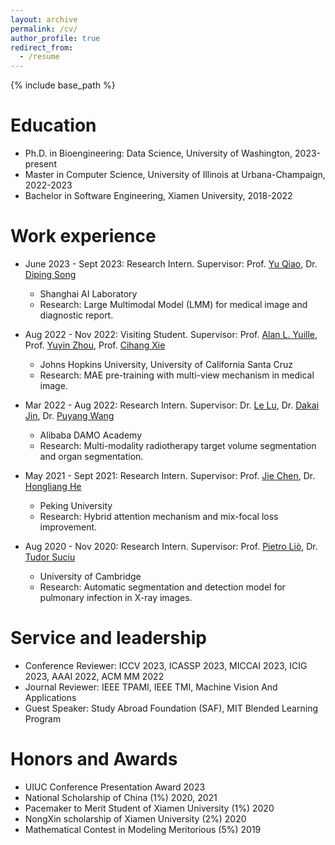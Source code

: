 ```yaml
---
layout: archive
permalink: /cv/
author_profile: true
redirect_from:
  - /resume
---
```

<!-- title: "CV" -->
{% include base_path %}

Education
======
* Ph.D. in Bioengineering: Data Science, University of Washington, 2023-present
* Master in Computer Science, University of Illinois at Urbana-Champaign, 2022-2023
* Bachelor in Software Engineering, Xiamen University, 2018-2022

Work experience
======
* June 2023 - Sept 2023: Research Intern. Supervisor: Prof. [Yu Qiao](https://scholar.google.com/citations?user=gFtI-8QAAAAJ), Dr. [Diping Song](https://www.semanticscholar.org/author/Diping-Song/27062648/)
  * Shanghai AI Laboratory
  * Research: Large Multimodal Model (LMM) for medical image and diagnostic report.

* Aug 2022 - Nov 2022: Visiting Student. Supervisor: Prof. [Alan L. Yuille](https://www.cs.jhu.edu/~ayuille/), Prof. [Yuyin Zhou](https://yuyinzhou.github.io/), Prof. [Cihang Xie](https://cihangxie.github.io/)
  * Johns Hopkins University, University of California Santa Cruz
  * Research: MAE pre-training with multi-view mechanism in medical image.

* Mar 2022 - Aug 2022: Research Intern. Supervisor: Dr. [Le Lu](https://lelu007.github.io), Dr. [Dakai Jin](https://dakjin.github.io/), Dr. [Puyang Wang](https://scholar.google.com/citations?hl=en&user=56aDx7AAAAAJ)
  * Alibaba DAMO Academy
  * Research: Multi-modality radiotherapy target volume segmentation and organ segmentation.
  
* May 2021 - Sept 2021: Research Intern. Supervisor: Prof. [Jie Chen](https://scholar.google.com.hk/citations?hl=EN&user=ZAZFfwwAAAAJ), Dr. [Hongliang He](https://scholar.google.com.hk/citations?hl=en&user=jJWS4VYAAAAJ)
  * Peking University
  * Research: Hybrid attention mechanism and mix-focal loss improvement.

* Aug 2020 - Nov 2020: Research Intern. Supervisor: Prof. [Pietro Liò](https://www.cl.cam.ac.uk/~pl219/), Dr. [Tudor Suciu](https://www.linkedin.com/in/tudor-suciu/)
  * University of Cambridge
  * Research: Automatic segmentation and detection model for pulmonary infection in X-ray images.

Service and leadership
======
* Conference Reviewer: ICCV 2023, ICASSP 2023, MICCAI 2023, ICIG 2023, AAAI 2022, ACM MM 2022
* Journal Reviewer: IEEE TPAMI, IEEE TMI, Machine Vision And Applications
* Guest Speaker: Study Abroad Foundation (SAF), MIT Blended Learning Program

Honors and Awards
======
* UIUC Conference Presentation Award 2023
* National Scholarship of China (1%) 2020, 2021
* Pacemaker to Merit Student of Xiamen University (1%) 2020
* NongXin scholarship of Xiamen University (2%) 2020
* Mathematical Contest in Modeling Meritorious (5%) 2019

<!--Talks
======
  <ul>{% for post in site.talks %}
    {% include archive-single-talk-cv.html %}
  {% endfor %}</ul>
  
Teaching
======
  <ul>{% for post in site.teaching %}
    {% include archive-single-cv.html %}
  {% endfor %}</ul>-->
